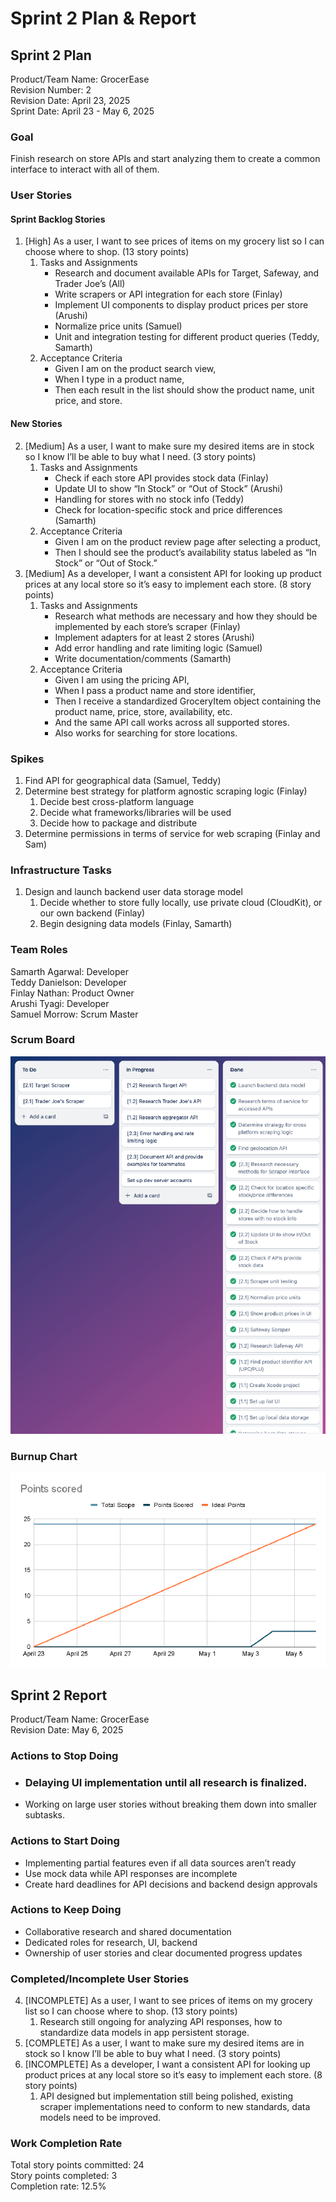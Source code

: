 # Sprint 2 Plan & Report

## Sprint 2 Plan

Product/Team Name: GrocerEase  
Revision Number: 2  
Revision Date: April 23, 2025  
Sprint Date: April 23 \- May 6, 2025

### Goal

Finish research on store APIs and start analyzing them to create a common interface to interact with all of them.

### User Stories

#### Sprint Backlog Stories

1. \[High\] As a user, I want to see prices of items on my grocery list so I can choose where to shop. (13 story points)  
   1. Tasks and Assignments  
      * Research and document available APIs for Target, Safeway, and Trader Joe’s (All)  
      * Write scrapers or API integration for each store (Finlay)  
      * Implement UI components to display product prices per store (Arushi)  
      * Normalize price units (Samuel)  
      * Unit and integration testing for different product queries (Teddy, Samarth)  
   2. Acceptance Criteria  
      * Given I am on the product search view,  
      * When I type in a product name,  
      * Then each result in the list should show the product name, unit price, and store.

#### New Stories

2. \[Medium\] As a user, I want to make sure my desired items are in stock so I know I’ll be able to buy what I need. (3 story points)  
   1. Tasks and Assignments  
      * Check if each store API provides stock data (Finlay)  
      * Update UI to show “In Stock” or “Out of Stock” (Arushi)  
      * Handling for stores with no stock info (Teddy)  
      * Check for location-specific stock and price differences (Samarth)  
   2. Acceptance Criteria  
      * Given I am on the product review page after selecting a product,  
      * Then I should see the product’s availability status labeled as “In Stock” or “Out of Stock.”  
3. \[Medium\] As a developer, I want a consistent API for looking up product prices at any local store so it’s easy to implement each store. (8 story points)  
   1. Tasks and Assignments  
      * Research what methods are necessary and how they should be implemented by each store’s scraper (Finlay)  
      * Implement adapters for at least 2 stores (Arushi)  
      * Add error handling and rate limiting logic (Samuel)  
      * Write documentation/comments (Samarth)  
   2. Acceptance Criteria  
      * Given I am using the pricing API,  
      * When I pass a product name and store identifier,  
      * Then I receive a standardized GroceryItem object containing the product name, price, store, availability, etc.  
      * And the same API call works across all supported stores.  
      * Also works for searching for store locations.

### Spikes

1. Find API for geographical data (Samuel, Teddy)  
2. Determine best strategy for platform agnostic scraping logic (Finlay)  
   1. Decide best cross-platform language  
   2. Decide what frameworks/libraries will be used  
   3. Decide how to package and distribute  
3. Determine permissions in terms of service for web scraping (Finlay and Sam)

### Infrastructure Tasks

1. Design and launch backend user data storage model  
   1. Decide whether to store fully locally, use private cloud (CloudKit), or our own backend (Finlay)  
   2. Begin designing data models (Finlay, Samarth)

### Team Roles

Samarth Agarwal: Developer  
Teddy Danielson: Developer  
Finlay Nathan: Product Owner  
Arushi Tyagi: Developer  
Samuel Morrow: Scrum Master

### Scrum Board

![](/docs/s2sb.png)

### Burnup Chart

![](/docs/s2bu.png)

## Sprint 2 Report

Product/Team Name: GrocerEase  
Revision Date: May 6, 2025

### Actions to Stop Doing

- ### Delaying UI implementation until all research is finalized.

- Working on large user stories without breaking them down into smaller subtasks.

### Actions to Start Doing

- Implementing partial features even if all data sources aren’t ready  
- Use mock data while API responses are incomplete  
- Create hard deadlines for API decisions and backend design approvals

### Actions to Keep Doing

- Collaborative research and shared documentation  
- Dedicated roles for research, UI, backend  
- Ownership of user stories and clear documented progress updates

### Completed/Incomplete User Stories

4. \[INCOMPLETE\] As a user, I want to see prices of items on my grocery list so I can choose where to shop. (13 story points)  
   1. Research still ongoing for analyzing API responses, how to standardize data models in app persistent storage.  
5. \[COMPLETE\] As a user, I want to make sure my desired items are in stock so I know I’ll be able to buy what I need. (3 story points)  
6. \[INCOMPLETE\] As a developer, I want a consistent API for looking up product prices at any local store so it’s easy to implement each store. (8 story points)  
   1. API designed but implementation still being polished, existing scraper implementations need to conform to new standards, data models need to be improved.

### Work Completion Rate

Total story points committed: 24  
Story points completed: 3  
Completion rate: 12.5%
